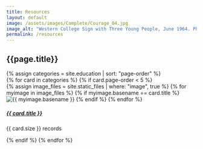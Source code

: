 ```yaml
---
title: Resources
layout: default
image: /assets/images/Complete/Courage_04.jpg
image_alt: "Western College Sign with Three Young People, June 1964. Photograph by Herbert Randall. M351 Herbert Randall Freedom Summer Photographs, Historical Manuscripts, The University of Southern Mississippi."
permalink: /resources
---
```


## {{page.title}}

<div class="container-fluid">
  {% assign categories = site.education | sort: "page-order" %}
  <!-- Upper Row -->
    <div class="row gx-5">
    {% for card in categories %}
    {% if card.page-order < 5 %}
      <div class="col-md-6">
        <div class="card border-0 bg-transparent">
        {% assign image_files = site.static_files | where: "image", true %}
        {% for myimage in image_files %}
        {% if myimage.basename == card.title %}
        <img src="/assets/images/Education/{{ myimage.name }}" class="card-img" alt="{{ myimage.basename }}" />
        {% endif %}
        {% endfor %}
          <div class="card-body">
            <h5 class="card-title">
              <a href="{{ card.url }}"> {{ card.title }}</a>
            </h5>
            <p class="card-text"> {{ card.size }} records</p>
          </div>
        </div>
      </div>
      {% endif %}
    {% endfor %}
    </div>
</div>
